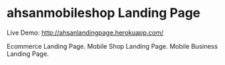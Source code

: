 # ahsanmobileshop Landing Page

Live Demo: http://ahsanlandingpage.herokuapp.com/

Ecommerce Landing Page.
Mobile Shop Landing Page.
Mobile Business Landing Page.
